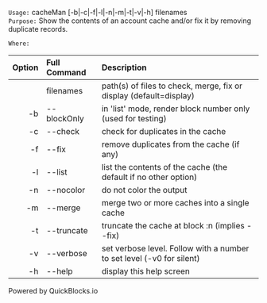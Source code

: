
`Usage:` cacheMan [-b|-c|-f|-l|-n|-m|-t|-v|-h] filenames  
`Purpose:` Show the contents of an account cache and/or fix it by removing duplicate records.
             
`Where:`  

| Option | Full Command | Description |
| -------: | :------- | :------- |
|  | filenames | path(s) of files to check, merge, fix or display (default=display) |
| -b | --blockOnly | in 'list' mode, render block number only (used for testing) |
| -c | --check | check for duplicates in the cache |
| -f | --fix | remove duplicates from the cache (if any) |
| -l | --list | list the contents of the cache (the default if no other option) |
| -n | --nocolor | do not color the output |
| -m | --merge | merge two or more caches into a single cache |
| -t | --truncate | truncate the cache at block :n (implies --fix) |
| -v | --verbose | set verbose level. Follow with a number to set level (-v0 for silent) |
| -h | --help | display this help screen |

  Powered by QuickBlocks.io

